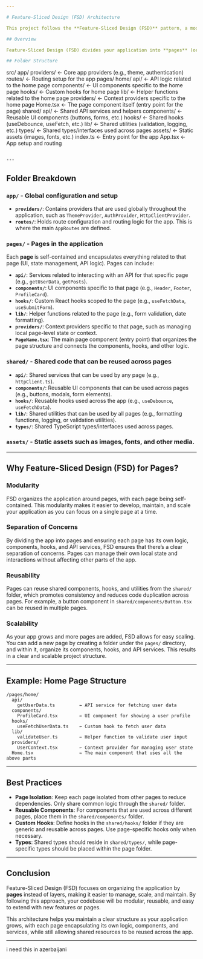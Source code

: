 ```yaml
---

# Feature-Sliced Design (FSD) Architecture

This project follows the **Feature-Sliced Design (FSD)** pattern, a modular architecture pattern aimed at improving scalability, maintainability, and code quality in large applications. In this approach, we focus primarily on organizing the application into **pages** that encapsulate specific features and their related components.

## Overview

Feature-Sliced Design (FSD) divides your application into **pages** (or features), ensuring that each part of the application is organized around domain logic. This results in better modularization, scalability, and separation of concerns. 

## Folder Structure

```
src/
  app/
    providers/             ← Core app providers (e.g., theme, authentication)
    routes/                ← Routing setup for the app
  pages/
    home/
      api/                 ← API logic related to the home page
      components/          ← UI components specific to the home page
      hooks/               ← Custom hooks for home page
      lib/                 ← Helper functions related to the home page
      providers/           ← Context providers specific to the home page
      Home.tsx             ← The page component itself (entry point for the page)
  shared/
    api/                   ← Shared API services and helpers
    components/            ← Reusable UI components (buttons, forms, etc.)
    hooks/                 ← Shared hooks (useDebounce, useFetch, etc.)
    lib/                   ← Shared utilities (validation, logging, etc.)
    types/                 ← Shared types/interfaces used across pages
  assets/                  ← Static assets (images, fonts, etc.)
  index.ts                 ← Entry point for the app
  App.tsx                  ← App setup and routing
```

---
```


## Folder Breakdown

### **`app/`** - Global configuration and setup
- **`providers/`**: Contains providers that are used globally throughout the application, such as `ThemeProvider`, `AuthProvider`, `HttpClientProvider`.
- **`routes/`**: Holds route configuration and routing logic for the app. This is where the main `AppRoutes` are defined.

### **`pages/`** - Pages in the application
Each **page** is self-contained and encapsulates everything related to that page (UI, state management, API logic). Pages can include:
- **`api/`**: Services related to interacting with an API for that specific page (e.g., `getUserData`, `getPosts`).
- **`components/`**: UI components specific to that page (e.g., `Header`, `Footer`, `ProfileCard`).
- **`hooks/`**: Custom React hooks scoped to the page (e.g., `useFetchData`, `useSubmitForm`).
- **`lib/`**: Helper functions related to the page (e.g., form validation, date formatting).
- **`providers/`**: Context providers specific to that page, such as managing local page-level state or context.
- **`PageName.tsx`**: The main page component (entry point) that organizes the page structure and connects the components, hooks, and other logic.

### **`shared/`** - Shared code that can be reused across pages
- **`api/`**: Shared services that can be used by any page (e.g., `httpClient.ts`).
- **`components/`**: Reusable UI components that can be used across pages (e.g., buttons, modals, form elements).
- **`hooks/`**: Reusable hooks used across the app (e.g., `useDebounce`, `useFetchData`).
- **`lib/`**: Shared utilities that can be used by all pages (e.g., formatting functions, logging, or validation utilities).
- **`types/`**: Shared TypeScript types/interfaces used across pages.

### **`assets/`** - Static assets such as images, fonts, and other media.

---

## Why Feature-Sliced Design (FSD) for Pages?

### **Modularity**
FSD organizes the application around pages, with each page being self-contained. This modularity makes it easier to develop, maintain, and scale your application as you can focus on a single page at a time. 

### **Separation of Concerns**
By dividing the app into pages and ensuring each page has its own logic, components, hooks, and API services, FSD ensures that there’s a clear separation of concerns. Pages can manage their own local state and interactions without affecting other parts of the app.

### **Reusability**
Pages can reuse shared components, hooks, and utilities from the `shared/` folder, which promotes consistency and reduces code duplication across pages. For example, a button component in `shared/components/Button.tsx` can be reused in multiple pages.

### **Scalability**
As your app grows and more pages are added, FSD allows for easy scaling. You can add a new page by creating a folder under the `pages/` directory, and within it, organize its components, hooks, and API services. This results in a clear and scalable project structure.

---

## Example: Home Page Structure

```
/pages/home/
  api/
    getUserData.ts         ← API service for fetching user data
  components/
    ProfileCard.tsx        ← UI component for showing a user profile
  hooks/
    useFetchUserData.ts    ← Custom hook to fetch user data
  lib/
    validateUser.ts        ← Helper function to validate user input
  providers/
    UserContext.tsx        ← Context provider for managing user state
  Home.tsx                 ← The main component that uses all the above parts
```

---

## Best Practices

- **Page Isolation**: Keep each page isolated from other pages to reduce dependencies. Only share common logic through the `shared/` folder.
- **Reusable Components**: For components that are used across different pages, place them in the `shared/components/` folder.
- **Custom Hooks**: Define hooks in the `shared/hooks/` folder if they are generic and reusable across pages. Use page-specific hooks only when necessary.
- **Types**: Shared types should reside in `shared/types/`, while page-specific types should be placed within the page folder.

---

## Conclusion

Feature-Sliced Design (FSD) focuses on organizing the application by **pages** instead of layers, making it easier to manage, scale, and maintain. By following this approach, your codebase will be modular, reusable, and easy to extend with new features or pages. 

This architecture helps you maintain a clear structure as your application grows, with each page encapsulating its own logic, components, and services, while still allowing shared resources to be reused across the app.

---

i need this in azerbaijani
